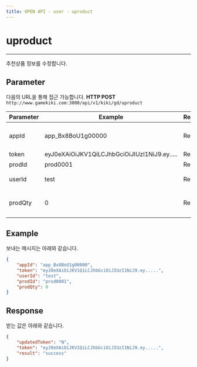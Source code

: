 ```yaml
---
title: OPEN API - user - uproduct
---
```


# uproduct
---

추천상품 정보를 수정합니다.

## **Parameter**

다음의 URL을 통해 접근 가능합니다. 
**HTTP POST** `http://www.gamekiki.com:3000/api/v1/kiki/gd/uproduct`

Parameter | Example | Required | Description
---|---|---|---
appId | app_Bx8BoU1g00000 | Required | Application ID (CMS에서 확인 가능)
token | eyJ0eXAiOiJKV1QiLCJhbGciOiJIUzI1NiJ9.ey..... | Required | login token
prodId | prod0001 | Required | 추천상품 ID
userId | test | Required | 로그인 User ID
prodQty | 0 | Required | 상품수량(판매가 완료된 경우 : 0)

## **Example**

보내는 메시지는 아래와 같습니다.

```json
{
    "appId": "app_Bx8BoU1g00000",
    "token": "eyJ0eXAiOiJKV1QiLCJhbGciOiJIUzI1NiJ9.ey.....",
    "userId": "test",
    "prodId": "prod0001",
    "prodQty": 0
}
```

## **Response**

받는 값은 아래와 같습니다.

```json
{
    "updatedToken": "N",
    "token": "eyJ0eXAiOiJKV1QiLCJhbGciOiJIUzI1NiJ9.ey.....",
    "result": "success"
}
```
